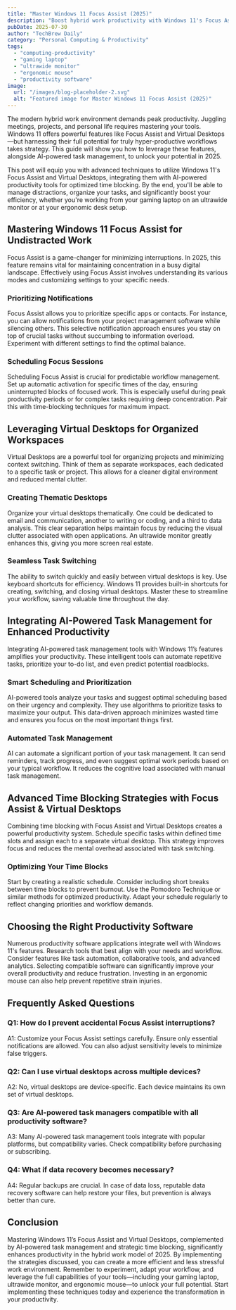 ```yaml
---
title: "Master Windows 11 Focus Assist (2025)"
description: "Boost hybrid work productivity with Windows 11's Focus Assist & Virtual Desktops.  Learn advanced time blocking & AI task management for seamless workflows.  Optimize your gaming laptop, ultrawide monitor & ergonomic mouse setup today! Read now!"
pubDate: 2025-07-30
author: "TechBrew Daily"
category: "Personal Computing & Productivity"
tags:
  - "computing-productivity"
  - "gaming laptop"
  - "ultrawide monitor"
  - "ergonomic mouse"
  - "productivity software"
image:
  url: "/images/blog-placeholder-2.svg"
  alt: "Featured image for Master Windows 11 Focus Assist (2025)"
---
```


The modern hybrid work environment demands peak productivity. Juggling meetings, projects, and personal life requires mastering your tools.  Windows 11 offers powerful features like Focus Assist and Virtual Desktops—but harnessing their full potential for truly hyper-productive workflows takes strategy.  This guide will show you how to leverage these features, alongside AI-powered task management, to unlock your potential in 2025.


This post will equip you with advanced techniques to utilize Windows 11's Focus Assist and Virtual Desktops, integrating them with AI-powered productivity tools for optimized time blocking.  By the end, you'll be able to manage distractions, organize your tasks, and significantly boost your efficiency, whether you're working from your gaming laptop on an ultrawide monitor or at your ergonomic desk setup.


## Mastering Windows 11 Focus Assist for Undistracted Work

Focus Assist is a game-changer for minimizing interruptions.  In 2025, this feature remains vital for maintaining concentration in a busy digital landscape.  Effectively using Focus Assist involves understanding its various modes and customizing settings to your specific needs.

### Prioritizing Notifications

Focus Assist allows you to prioritize specific apps or contacts.  For instance, you can allow notifications from your project management software while silencing others.  This selective notification approach ensures you stay on top of crucial tasks without succumbing to information overload. Experiment with different settings to find the optimal balance.

### Scheduling Focus Sessions

Scheduling Focus Assist is crucial for predictable workflow management.  Set up automatic activation for specific times of the day, ensuring uninterrupted blocks of focused work.  This is especially useful during peak productivity periods or for complex tasks requiring deep concentration.  Pair this with time-blocking techniques for maximum impact.


## Leveraging Virtual Desktops for Organized Workspaces

Virtual Desktops are a powerful tool for organizing projects and minimizing context switching.  Think of them as separate workspaces, each dedicated to a specific task or project. This allows for a cleaner digital environment and reduced mental clutter.

### Creating Thematic Desktops

Organize your virtual desktops thematically. One could be dedicated to email and communication, another to writing or coding, and a third to data analysis. This clear separation helps maintain focus by reducing the visual clutter associated with open applications.  An ultrawide monitor greatly enhances this, giving you more screen real estate.


### Seamless Task Switching

The ability to switch quickly and easily between virtual desktops is key. Use keyboard shortcuts for efficiency.  Windows 11 provides built-in shortcuts for creating, switching, and closing virtual desktops. Master these to streamline your workflow, saving valuable time throughout the day.


## Integrating AI-Powered Task Management for Enhanced Productivity

Integrating AI-powered task management tools with Windows 11’s features amplifies your productivity. These intelligent tools can automate repetitive tasks, prioritize your to-do list, and even predict potential roadblocks.

### Smart Scheduling and Prioritization

AI-powered tools analyze your tasks and suggest optimal scheduling based on their urgency and complexity. They use algorithms to prioritize tasks to maximize your output. This data-driven approach minimizes wasted time and ensures you focus on the most important things first.

### Automated Task Management

AI can automate a significant portion of your task management.  It can send reminders, track progress, and even suggest optimal work periods based on your typical workflow. It reduces the cognitive load associated with manual task management.


## Advanced Time Blocking Strategies with Focus Assist & Virtual Desktops

Combining time blocking with Focus Assist and Virtual Desktops creates a powerful productivity system. Schedule specific tasks within defined time slots and assign each to a separate virtual desktop.  This strategy improves focus and reduces the mental overhead associated with task switching.

###  Optimizing Your Time Blocks

Start by creating a realistic schedule.  Consider including short breaks between time blocks to prevent burnout. Use the Pomodoro Technique or similar methods for optimized productivity.  Adapt your schedule regularly to reflect changing priorities and workflow demands.


##  Choosing the Right Productivity Software

Numerous productivity software applications integrate well with Windows 11's features. Research tools that best align with your needs and workflow. Consider features like task automation, collaborative tools, and advanced analytics. Selecting compatible software can significantly improve your overall productivity and reduce frustration.  Investing in an ergonomic mouse can also help prevent repetitive strain injuries.


## Frequently Asked Questions

### Q1: How do I prevent accidental Focus Assist interruptions?

A1: Customize your Focus Assist settings carefully.  Ensure only essential notifications are allowed.  You can also adjust sensitivity levels to minimize false triggers.

### Q2: Can I use virtual desktops across multiple devices?

A2: No, virtual desktops are device-specific.  Each device maintains its own set of virtual desktops.

### Q3: Are AI-powered task managers compatible with all productivity software?

A3:  Many AI-powered task management tools integrate with popular platforms, but compatibility varies.  Check compatibility before purchasing or subscribing.

### Q4: What if data recovery becomes necessary?

A4:  Regular backups are crucial.  In case of data loss, reputable data recovery software can help restore your files, but prevention is always better than cure.


## Conclusion

Mastering Windows 11’s Focus Assist and Virtual Desktops, complemented by AI-powered task management and strategic time blocking, significantly enhances productivity in the hybrid work model of 2025. By implementing the strategies discussed, you can create a more efficient and less stressful work environment.  Remember to experiment, adapt your workflow, and leverage the full capabilities of your tools—including your gaming laptop, ultrawide monitor, and ergonomic mouse—to unlock your full potential.  Start implementing these techniques today and experience the transformation in your productivity.